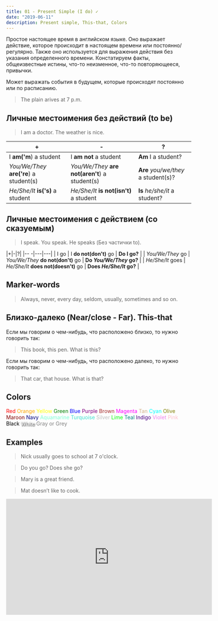 ```yaml
---
title: 01 - Present Simple (I do) ✓
date: "2019-06-11"
description: Present simple, This-that, Colors
---
```


Простое настоящее время в английском языке. Оно выражает действие, которое происходит в настоящем времени или постоянно/регулярно. Также оно используется для выражения действия без указания определенного времени. Констатируем факты, общеизвестные истины, что-то неизменное, что-то повторяющееся, привычки.

Может выражать события в будущем, которые происходят постоянно или по расписанию.
> The plain arives at 7 p.m.

## Личные местоимения без действий (to be)
>I am a doctor. The weather is nice.

|+|-|?| 
|---|---|---|
| I **am('m**) a student | I **am not** a student | **Am** I a student? |
| *You/We/They* **are('re**) a student(s)  | *You/We/They* **are not(aren't**) a student(s) | **Are** *you/we/they* a student(s)? |
| *He/She/It* **is('s)** a student | *He/She/It* **is not(isn't)** a student | **Is** *he/she/it* a student?|

## Личные местоимения с действием (со сказуемым)

> I speak. You speak. He speaks (Без частички to).

|+|-|?| 
|-- -|---|---|
| I go | I **do not(don't)** go | **Do I go?** |
| *You/We/They* go | *You/We/They* **do not(don't)** go | **Do *You/We/They* go?** |
| *He/She/It* goes | *He/She/It* **does not(doesn't)** go | **Does *He/She/It* go?** |

## Marker-words

> Always, never, every day, seldom, usually, sometimes and so on.

## Близко-далеко (Near/close - Far). This-that

Если мы говорим о чем-нибудь, что расположено близко, то нужно говорить так: 
> This book, this pen. What is this?

Если мы говорим о чем-нибудь, что расположено далеко, то нужно говорить так: 
> That car, that house. What is that?

## Colors
<div style="display: flex; flex-wrap: wrap;">
  <span style="color: red;">Red</span>&nbsp;
  <span style="color: orange;">Orange</span>&nbsp;
  <span style="color: yellow;">Yellow</span>&nbsp;
  <span style="color: green;">Green</span>&nbsp;
  <span style="color: blue;">Blue</span>&nbsp;
  <span style="color: purple;">Purple</span>&nbsp;
  <span style="color: brown;">Brown</span>&nbsp;
  <span style="color: magenta;">Magenta</span>&nbsp;
  <span style="color: tan;">Tan</span>&nbsp;
  <span style="color: cyan;">Cyan</span>&nbsp;
  <span style="color: olive;">Olive</span>&nbsp;
  <span style="color: maroon;">Maroon</span>&nbsp;
  <span style="color: navy;">Navy</span>&nbsp;
  <span style="color: aquamarine;">Aquamarine</span>&nbsp;
  <span style="color: turquoise;">Turquoise</span>&nbsp;
  <span style="color: silver;">Silver</span>&nbsp;
  <span style="color: lime;">Lime</span>&nbsp;
  <span style="color: teal;">Teal</span>&nbsp;
  <span style="color: indigo;">Indigo</span>&nbsp;
  <span style="color: violet;">Violet</span>&nbsp;
  <span style="color: pink;">Pink</span>&nbsp;
  <span style="color: black;">Black</span>&nbsp;
  <span style="color: white; text-shadow: 1px 2px 3px #000;">White</span>&nbsp;
  <span style="color: grey">Gray or Grey</span>&nbsp;
</div>

## Examples

> Nick usually goes to school at 7 o'clock.

> Do you go? Does she go?

> Mary is a great friend.

> Mat doesn’t like to cook.

<iframe width="560" height="315" src="https://www.youtube.com/embed/6Qd1xAikoQc" frameborder="0" allow="accelerometer; autoplay; encrypted-media; gyroscope; picture-in-picture" allowfullscreen></iframe>